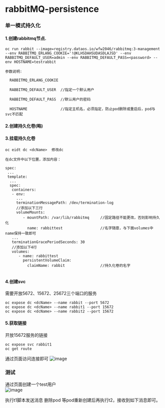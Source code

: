 # rabbitMQ-persistence

### 单一模式持久化

#### 1.创建rabbitmq节点.

```
oc run rabbit --image=registry.dataos.io/wfw2046/rabbitmq:3-management --env RABBITMQ_ERLANG_COOKIE='!@KLHSDAHSUDASDLAJSD' --env RABBITMQ_DEFAULT_USER=admin --env RABBITMQ_DEFAULT_PASS=<password> --env HOSTNAME=testrabbit

参数说明:

  RABBITMQ_ERLANG_COOKIE
  
  RABBITMQ_DEFAULT_USER  //指定一个默认用户
  
  RABBITMQ_DEFAULT_PASS  //默认用户的密码
  
  HOSTNAME               //指定主机名，必须指定，防止pod删除或重启后，pod与svc不匹配

```
#### 2.创建持久化卷(略)

#### 3.挂载持久化卷

```
oc eidt dc <dcName>  修改dc

在dc文件中以下位置，添加内容：

spec:
 ...
 template:
  ...
  spec:
   containers:
   - env:
     ...
     terminationMessagePath: /dev/termination-log
     //添加以下三行
     volumeMounts:
        - mountPath: /var/lib/rabbitmq     //固定路径不能更改，否则影响持久化 
          name: rabbittest                 //名字随意，与下面volumes中name保持一致即可
   ...
   terminationGracePeriodSeconds: 30
   //添加以下4行
   volumes:
      - name: rabbittest
        persistentVolumeClaim:
          claimName: rabbit                //持久化卷的名字
          
```

#### 4.创建svc

需要开放5672、15672、25672三个端口的服务 

```
oc expose dc <dcName> --name rabbit --port 5672
oc expose dc <dcName> --name rabbit1 --port 15672
oc expose dc <dcName> --name rabbit2 --port 15672
```
#### 5.获取链接
开放15672服务的链接
```
oc expose svc rabbit1
oc get route
```

通过页面访问连接即可
![image](https://github.com/asiainfoLDP/rabbitMQ-persistence/blob/master/20161024132106.png)


### 测试

通过页面创建一个test用户  
![image](https://github.com/asiainfoLDP/rabbitMQ-persistence/blob/master/20161024132339.png)

执行t1脚本发送消息
删除pod
等pod重新创建后再执行t2，接收到如下消息即可。
